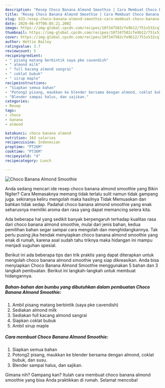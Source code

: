 ```yaml
---
description: "Resep Choco Banana Almond Smoothie | Cara Membuat Choco Banana Almond Smoothie Yang Enak Dan Lezat"
title: "Resep Choco Banana Almond Smoothie | Cara Membuat Choco Banana Almond Smoothie Yang Enak Dan Lezat"
slug: 633-resep-choco-banana-almond-smoothie-cara-membuat-choco-banana-almond-smoothie-yang-enak-dan-lezat
date: 2020-06-07T06:05:21.200Z
image: https://img-global.cpcdn.com/recipes/10f347582cfe9b12/751x532cq70/choco-banana-almond-smoothie-foto-resep-utama.jpg
thumbnail: https://img-global.cpcdn.com/recipes/10f347582cfe9b12/751x532cq70/choco-banana-almond-smoothie-foto-resep-utama.jpg
cover: https://img-global.cpcdn.com/recipes/10f347582cfe9b12/751x532cq70/choco-banana-almond-smoothie-foto-resep-utama.jpg
author: Hettie Bailey
ratingvalue: 3.7
reviewcount: 5
recipeingredient:
- " pisang matang berbintik saya pke cavendish"
- " almond milk"
- " full kacang almond sangrai"
- " coklat bubuk"
- " sirup maple"
recipeinstructions:
- "Siapkan semua bahan"
- "Potong2 pisang, maukkan ke blender bersama dengan almond, coklat bubuk, dan susu."
- "Blender sampai halus, dan sajikan."
categories:
- Resep
tags:
- choco
- banana
- almond

katakunci: choco banana almond 
nutrition: 163 calories
recipecuisine: Indonesian
preptime: "PT26M"
cooktime: "PT36M"
recipeyield: "4"
recipecategory: Lunch

---
```



![Choco Banana Almond Smoothie](https://img-global.cpcdn.com/recipes/10f347582cfe9b12/751x532cq70/choco-banana-almond-smoothie-foto-resep-utama.jpg)

Anda sedang mencari ide resep choco banana almond smoothie yang Bikin Ngiler? Cara Memasaknya memang tidak terlalu sulit namun tidak gampang juga. sekiranya keliru mengolah maka hasilnya Tidak Memuaskan dan bahkan tidak sedap. Padahal choco banana almond smoothie yang enak seharusnya memiliki aroma dan rasa yang dapat memancing selera kita.



Ada beberapa hal yang sedikit banyak berpengaruh terhadap kualitas rasa dari choco banana almond smoothie, mulai dari jenis bahan, kedua pemilihan bahan segar sampai cara mengolah dan menghidangkannya. Tak perlu pusing jika hendak menyiapkan choco banana almond smoothie yang enak di rumah, karena asal sudah tahu triknya maka hidangan ini mampu menjadi suguhan spesial.


Berikut ini ada beberapa tips dan trik praktis yang dapat diterapkan untuk mengolah choco banana almond smoothie yang siap dikreasikan. Anda bisa menyiapkan Choco Banana Almond Smoothie menggunakan 5 bahan dan 3 langkah pembuatan. Berikut ini langkah-langkah untuk membuat hidangannya.

<!--inarticleads1-->

##### Bahan-bahan dan bumbu yang dibutuhkan dalam pembuatan Choco Banana Almond Smoothie:

1. Ambil  pisang matang berbintik (saya pke cavendish)
1. Sediakan  almond milk
1. Sediakan  full kacang almond sangrai
1. Siapkan  coklat bubuk
1. Ambil  sirup maple




<!--inarticleads2-->

##### Cara membuat Choco Banana Almond Smoothie:

1. Siapkan semua bahan
1. Potong2 pisang, maukkan ke blender bersama dengan almond, coklat bubuk, dan susu.
1. Blender sampai halus, dan sajikan.




Gimana nih? Gampang kan? Itulah cara membuat choco banana almond smoothie yang bisa Anda praktikkan di rumah. Selamat mencoba!
